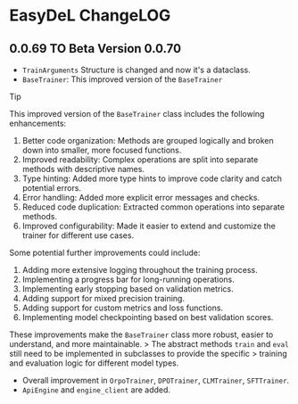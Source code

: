 # EasyDeL ChangeLOG 

## 0.0.69 TO Beta Version 0.0.70

- `TrainArguments` Structure is changed and now it's a dataclass.
- `BaseTrainer`: This improved version of the `BaseTrainer`
> [!TIP]
>
>    This improved version of the `BaseTrainer` class includes the following enhancements:
>
>    1. Better code organization: Methods are grouped logically and broken down into smaller, more focused functions.
>    2. Improved readability: Complex operations are split into separate methods with descriptive names.
>    3. Type hinting: Added more type hints to improve code clarity and catch potential errors.
>    4. Error handling: Added more explicit error messages and checks.
>    5. Reduced code duplication: Extracted common operations into separate methods.
>    6. Improved configurability: Made it easier to extend and customize the trainer for different use cases.
>
>    Some potential further improvements could include:
>
>    1. Adding more extensive logging throughout the training process.
>    2. Implementing a progress bar for long-running operations.
>    3. Implementing early stopping based on validation metrics.
>    4. Adding support for mixed precision training.
>    5. Adding support for custom metrics and loss functions.
>    6. Implementing model checkpointing based on best validation scores.
> 
>    These improvements make the `BaseTrainer` class more robust, easier to understand, and more maintainable. >    The abstract methods `train` and `eval` still need to be implemented in subclasses to provide the specific >    training and evaluation logic for different model types.

- Overall improvement in `OrpoTrainer`, `DPOTrainer`, `CLMTrainer`, `SFTTrainer`.
- `ApiEngine` and `engine_client` are added.